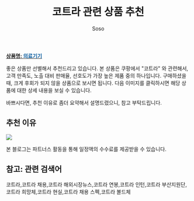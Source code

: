 ﻿---
layout: post
title:  "코트라 관련 상품 추천"
author: Soso
categories: [ 패션의류 ]
tags: [코트라,코트라 채용,코트라 해외시장뉴스,코트라 연봉,코트라 인턴,코트라 부산지원단,코트라 희망체,코트라 현실,코트라 채용 스펙,코트라 볼드체]
image: https://ads-partners.coupang.com/image1/fZfYJUx2-6hx4xj1feqCTF1V58RdJl2iB9BeXMyuQqGes7bdi0tqdSfXkdYoloSgdqLLuR81cF5n8i9whAJqZ8EPZ1XxbjB2Qh2RWq3qxO95EefLI5NgDQdDA6OYBWzR25GjG838OeJpFsG1eI9shctQ3Y-rYt02C3b0vJsA7TF2S65_mof79UqwiUhalpvyCZ_EPIJuMyXzgvKRIU5UMwMlcUCtaBI6l1H077OqplicGOxjRmgHCVWdVvJ5IlS2ggU_mBs7XaNmPoz3JTcuIA== 
description: "쿠팡에서 코트라 관련 상품으로 가장 고객 선호도가 높은 제품 중 하나입니다."
---

<a href="https://link.coupang.com/re/AFFSDP?lptag=AF5673682&pageKey=2298717957&itemId=3960096147&vendorItemId=71944502058&traceid=V0-153-35dda4d315437879&requestid=20231116175439477114214921&token=31850C%7CMIXED"><b>상품명: <font color='#01579B'>의료기기</font></b></a>

좋은 상품만 선별해서 추천드리고 있습니다.
본 상품은 쿠팡에서 "코트라" 와 관련해서, 고객 만족도, 노출 대비 판매율, 선호도가 가장 높은 제품 중의 하나입니다.
구매하셨을 때, 크게 후회가 되지 않을 상품으로 보시면 됩니다. 
다음 이미지를 클릭하시면 해당 상품에 대한 상세 내용을 보실 수 있습니다.

바쁘시다면, 추천 이유로 좀더 요약해서 설명드렸으니, 참고 부탁드립니다.

## 추천 이유 

<a href="https://link.coupang.com/re/AFFSDP?lptag=AF5673682&pageKey=2298717957&itemId=3960096147&vendorItemId=71944502058&traceid=V0-153-35dda4d315437879&requestid=20231116175439477114214921&token=31850C%7CMIXED"><img src="https://thumbnail9.coupangcdn.com/thumbnails/remote/q89/image/retail/images/2020/10/22/21/6/f2845d0f-686a-4bad-8cae-03a3839ceee4.jpg"></a> 

본 블로그는 파트너스 활동을 통해 일정액의 수수료를 제공받을 수 있습니다.

## 참고: 관련 검색어    
코트라,코트라 채용,코트라 해외시장뉴스,코트라 연봉,코트라 인턴,코트라 부산지원단,코트라 희망체,코트라 현실,코트라 채용 스펙,코트라 볼드체